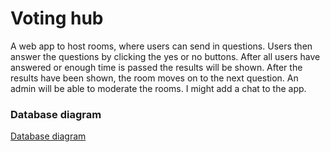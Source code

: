 # Voting hub

A web app to host rooms, where users can send in questions. Users then answer the questions by clicking the yes or no buttons. After all users have answered or 
enough time is passed the results will be shown. After the results have been shown, the room moves on to the next question. An admin will be able to moderate the rooms. I might add a chat to the app.

### Database diagram

[Database diagram](https://raw.githubusercontent.com/eerorant/voting-hub/master/documentation/database_diagram.jpg)
